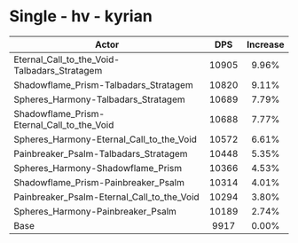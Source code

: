 # Single - hv - kyrian
| Actor | DPS | Increase |
|---|:---:|:---:|
|Eternal_Call_to_the_Void-Talbadars_Stratagem|10905|9.96%|
|Shadowflame_Prism-Talbadars_Stratagem|10820|9.11%|
|Spheres_Harmony-Talbadars_Stratagem|10689|7.79%|
|Shadowflame_Prism-Eternal_Call_to_the_Void|10688|7.77%|
|Spheres_Harmony-Eternal_Call_to_the_Void|10572|6.61%|
|Painbreaker_Psalm-Talbadars_Stratagem|10448|5.35%|
|Spheres_Harmony-Shadowflame_Prism|10366|4.53%|
|Shadowflame_Prism-Painbreaker_Psalm|10314|4.01%|
|Painbreaker_Psalm-Eternal_Call_to_the_Void|10294|3.80%|
|Spheres_Harmony-Painbreaker_Psalm|10189|2.74%|
|Base|9917|0.00%|
